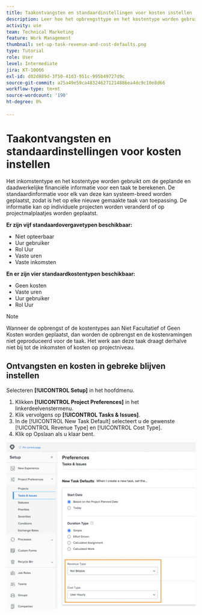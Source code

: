 ```yaml
---
title: Taakontvangsten en standaardinstellingen voor kosten instellen
description: Leer hoe het opbrengsttype en het kostentype worden gebruikt om de geplande en daadwerkelijke financiële informatie voor een taak te berekenen.
activity: use
team: Technical Marketing
feature: Work Management
thumbnail: set-up-task-revenue-and-cost-defaults.png
type: Tutorial
role: User
level: Intermediate
jira: KT-10066
exl-id: d82d889d-3f50-41d3-951c-995b49727d9c
source-git-commit: a25a49e59ca483246271214886ea4dc9c10e8d66
workflow-type: tm+mt
source-wordcount: '190'
ht-degree: 0%

---
```


# Taakontvangsten en standaardinstellingen voor kosten instellen

Het inkomstentype en het kostentype worden gebruikt om de geplande en daadwerkelijke financiële informatie voor een taak te berekenen. De standaardinformatie voor elk van deze kan systeem-breed worden geplaatst, zodat is het op elke nieuwe gemaakte taak van toepassing. De informatie kan op individuele projecten worden veranderd of op projectmalplaatjes worden geplaatst.

**Er zijn vijf standaardovergavetypen beschikbaar:**

* Niet opteerbaar
* Uur gebruiker
* Rol Uur
* Vaste uren
* Vaste inkomsten

**En er zijn vier standaardkostentypen beschikbaar:**

* Geen kosten
* Vaste uren
* Uur gebruiker
* Rol Uur

>[!NOTE]
>
>Wanneer de opbrengst of de kostentypes aan Niet Facultatief of Geen Kosten worden geplaatst, dan worden de opbrengst en de kostenramingen niet geproduceerd voor de taak. Het werk aan deze taak draagt derhalve niet bij tot de inkomsten of kosten op projectniveau.

## Ontvangsten en kosten in gebreke blijven instellen

Selecteren **[!UICONTROL Setup]** in het hoofdmenu.

1. Klikken **[!UICONTROL Project Preferences]** in het linkerdeelvenstermenu.
1. Klik vervolgens op **[!UICONTROL Tasks & Issues]**.
1. In de [!UICONTROL New Task Default] selecteert u de gewenste [!UICONTROL Revenue Type] en [!UICONTROL Cost Type].
1. Klik op Opslaan als u klaar bent.

![Afbeelding van standaardinstellingen voor inkomsten en kosten](assets/setting-up-finances-3.png)
